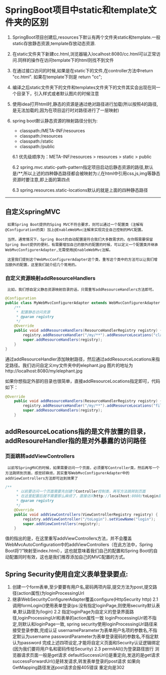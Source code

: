 # SpringBoot项目中static和template文件夹的区别

1. SpringBoot项目创建后,resources下默认有两个文件夹static和template.一般static存放静态资源,template存放动态资源.

2. 在static文件夹下新建cc.html,浏览器输入localhost:8080/cc.html可以正常访问.同样的操作在访问template下的html则找不到文件

3. 在通过接口访问的时候,如果是在static下的文件,在controller方法中return "cc.html".  如果在template下则是 return "cc";

4. 编译之后static文件夹下的文件和templates文件夹下的文件其实会出现在同一个目录下，引入样式或者默认图片的时候注意

5. 使用idea打开html时,静态的资源是通过绝对路径进行加载(所以按照4的路径,是无法加载的,因为在项目运行时对路径进行了一层映射)

6. spring boot默认静态资源的映射路径分别为:

     * classpath:/META-INF/resources
     * classpath:/resources
     * classpath:/static
     * classpath:/public

     6.1 优先级顺序为：META-INF/resources > resources > static > public

     6.2 spring.mvc.static-path-pattern指定项目启动后静态资源的路径,默认是/**,所以上述的四种静态路径都会被映射为:/,在html中引用css,js,img等静态资源时要注意,即上面的第四点

     6.3 spring.resources.static-locations默认的就是上面的四种静态路径

---

## 自定义springMVC

     如果Spring Boot提供的Sping MVC不符合要求，则可以通过一个配置类（注解有@Configuration的类）加上@EnableWebMvc注解来实现完全自己控制的MVC配置。

     当然，通常情况下，Spring Boot的自动配置是符合我们大多数需求的。在你既需要保留Spring Boot提供的便利，有需要增加自己的额外的配置的时候，可以定义一个配置类并继承WebMvcConfigurerAdapter,无需使用@EnableWebMvc注解。

     这里我们提到这个WebMvcConfigurerAdapter这个类，重写这个类中的方法可以让我们增加额外的配置，这里我们就介绍几个常用的。

### 自定义资源映射addResourceHandlers

     比如，我们想自定义静态资源映射目录的话，只需重写addResourceHandlers方法即可。

```java
@Configuration
public class MyWebMvcConfigurerAdapter extends WebMvcConfigurerAdapter {
    /**
     * 配置静态访问资源
     * @param registry
     */
    @Override
    public void addResourceHandlers(ResourceHandlerRegistry registry) {
        registry.addResourceHandler("/my/**").addResourceLocations("classpath:/my/");
        super.addResourceHandlers(registry);
    }
}
```
通过addResourceHandler添加映射路径，然后通过addResourceLocations来指定路径。我们访问自定义my文件夹中的elephant.jpg 图片的地址为 http://localhost:8080/my/elephant.jpg

如果你想指定外部的目录也很简单，直接addResourceLocations指定即可，代码如下：

```java
@Override
    public void addResourceHandlers(ResourceHandlerRegistry registry) {
        registry.addResourceHandler("/my/**").addResourceLocations("file:E:/my/");
        super.addResourceHandlers(registry);
    }
```
addResourceLocations指的是文件放置的目录，addResoureHandler指的是对外暴露的访问路径
---

### 页面跳转addViewControllers

     以前写SpringMVC的时候，如果需要访问一个页面，必须要写Controller类，然后再写一个方法跳转到页面，感觉好麻烦，其实重写WebMvcConfigurerAdapter中的addViewControllers方法即可达到效果了

```java
/**
     * 以前要访问一个页面需要先创建个Controller控制类，再写方法跳转到页面
     * 在这里配置后就不需要那么麻烦了，直接访问http://localhost:8080/toLogin就跳转到login.jsp页面了
     * @param registry
     */
    @Override
    public void addViewControllers(ViewControllerRegistry registry) {
        registry.addViewController("/toLogin").setViewName("login");
        super.addViewControllers(registry);
    }
```
值的指出的是，在这里重写addViewControllers方法，并不会覆盖WebMvcAutoConfiguration中的addViewControllers（在此方法中，Spring Boot将“/”映射至index.html），这也就意味着我们自己的配置和Spring Boot的自动配置同时有效，这也是我们推荐添加自己的MVC配置的方式。
## Spring Security使用自定义表单登录要点:

1. 创建一个form表单,至少要要有用户名,密码两项内容,提交方法为post,提交路径(action属性)为loginProcessingUrl
2. 继承WebSecurityConfigurerAdapter覆盖configure(HttpSecurity http)
     2.1 调用formLogin()使用表单登录(ps:没有指定loginPage,则使用security默认表单,默认路径为/login)
     2.2 指定loginPage为自定义的登录界面路径,loginProcessingUrl和表单的action属性一致
               loginProcessingUrl若不指定,则默认和loginPage一致,
               spring security使用loginProcessingUrl路径来接受登录参数,完成认证
               usernameParameter为表单用户名项的参数名,不指定默认为username
               passwordParameter为表单登录密码的参数名,不指定默认为password
               完成上述四项设定,才能将自定义页面和Security认证逻辑绑定(因为我们要将用户名和密码传给Security)
     2.3 permitAll()为登录路径放行
          浏览器请求页面一般是get请求
     defaultSuccessUrl()是重定向,发送的是get请求
     successForwardUrl()是转发请求,转发表单登录的post请求
     如果向GetMapping路径发送post请求会报405错误
     重定向是302